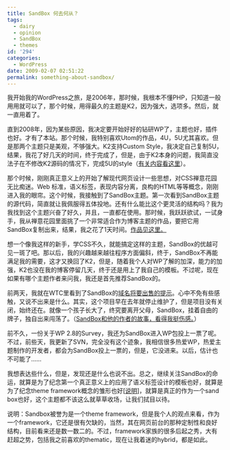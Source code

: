 ```yaml
---
title: SandBox 何去何从？
tags:
  - dairy
  - opinion
  - SandBox
  - themes
id: '294'
categories:
  - WordPress
date: 2009-02-07 02:51:22
permalink: something-about-sandbox/
---
```


我开始我的WordPress之旅，是2006年，那时候，我根本不懂PHP，只知道一般用用就可以了，那个时候，用得最久的主题是K2，因为强大，选项多。然后，就一直用着了。
<!-- more -->
直到2008年，因为某些原因，我决定要开始好好的钻研WP了，主题也好，插件也好。才有了本站。那个时候，我特别喜欢Utom的作品，4U，5U尤其喜欢。但是那两个主题只是美观，不够强大。K2支持Custom Style，我决定自己复制5U，结果，我花了好几天的时间，终于完成了，但是，由于K2本身的问题，我简直没法子在不修改K2源码的情况下，完成5U的style（[有关内容看这里](http://sexywp.com/style5u-for-k2.htm)）。

那个时候，刚刚真正意义上的开始了解现代网页设计一些思想，对CSS禅意花园无比痴迷。Web 标准，语义标签，表现内容分离，良构的HTML等等概念，刚刚进入我的眼帘。这个时候，我接触到了SandBox主题。第一次看到SandBox主题的源代码，简直就让我佩服得五体投地。还有什么能比这个更灵活的结构吗？我为我找到这个主题兴奋了好久，并且，一直都在使用。那时候，我跃跃欲试，一试身手，我从禅意花园里面挑了一个非常适合作为博客主题的作品，要把它用SandBox复制出来，结果，我之花了1天时间。[作品见这里。](http://sexywp.com/style-contemporary-nouveau.htm)

想一个像我这样的新手，学CSS不久，就能搞定这样的主题，SandBox的优越可见一斑了吧。那以后，我的兴趣越来越往程序方面偏斜，终于，SandBox不再能满足我的需要，这才又换回了K2，但是，随着我个人对WP了解的加深，能力的加强，K2也没在我的博客停留几天，终于还是用上了我自己的模板。不过呢，现在如果有哪个主题作者来问我，我还是首先推荐SandBox的。

前两天，我就在WTC里看到了SandBox的[域名将要出售的提示](http://www.plaintxt.org/2009/01/looking-for-a-wordpress-brand/)。心中不免有些感触，又说不出来是什么。其实，这个项目早在去年就停止维护了，但是项目没有关闭，始终还在。就像一个孩子长大了，终究要离开父母，SandBox，挂着自由的牌子，独自出来闯荡了。（[SandBox和他的作者的故事，看得我挺伤感。](http://scottwallick.com/blog/2009/01/on-selling-something-i-sort-of-own/)）

前不久，一份关于WP 2.8的Survey，我还为SandBox进入WP包投上一票了呢。不过，前些天，我更新了SVN，完全没有这个迹象，我相信很多热爱WP，热爱主题制作的开发者，都会为SandBox投上一票的，但是，它没进来。以后，估计也不可能了……

我想表达些什么，但是，发现还是什么也说不出。总之，继续关注SandBox的命运，就算是为了纪念第一个真正意义上的应用了语义标签设计的模板也好，就算是为了纪念theme framework概念的雏形也好[[说明](#sndbx-explain)]，就算是真正的作为一个sand box也好，这个主题都不该这么就草草收场，让我们拭目以待。

说明：Sandbox被誉为是一个theme framework，但是我个人的观点来看，作为一个framework，它还是很有欠缺的，当然，其在网页前台的那种定制性和良好结构，目前看来还是数一数二的。不过，framework家族的很多后起之秀，大有赶超之势，包括我之前喜欢的thematic，现在让我着迷的hybrid，都是如此。